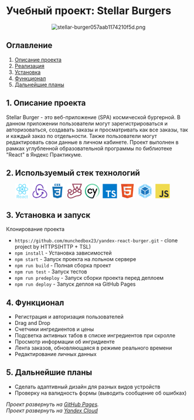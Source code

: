 <h1 align="left">Учебный проект: Stellar Burgers</h1>

<div align="center">
  <img src="https://s3.printskrin.ru/printskrin/413c5bf6-streamtube/2024/06/14/stellar-burger057aab1174210f5d.png" alt="stellar-burger057aab1174210f5d.png" border="0" />
</div>

<h2>Оглавление</h2>
<ol>
  <li><a href="#описание-проекта">Описание проекта</a></li>
  <li><a href="#стек-технологий">Реализация</a></li>
  <li><a href="#установка">Установка</a></li>
  <li><a href="#функционал">Функционал</a></li>
  <li><a href="#планы">Дальнейшие планы</a></li>
</ol>

<h2 id="описание-проекта">1. Описание проекта</h2>
Stellar Burger - это веб-приложение (SPA) космической бургерной. В данном приложении пользователи могут зарегистрироваться и авторизоваться, создавать заказы и просматривать как все заказы, так и каждый заказ по отдельности. Также пользователи могут редактировать свои данные в личном кабинете. Проект выполнен в рамках углубленной образовательной программы по библиотеке "React" в Яндекс Практикуме.

<h2 id="стек-технологий">2. Используемый стек технологий</h2>
<ul>
  <img src="https://github.com/devicons/devicon/blob/master/icons/react/react-original-wordmark.svg" title="React" alt="React" width="40" height="40"/>&nbsp;
  <img src="https://github.com/devicons/devicon/blob/master/icons/redux/redux-original.svg" title="Redux" alt="Redux " width="40" height="40"/>&nbsp;
  <img src="https://github.com/devicons/devicon/blob/master/icons/css3/css3-plain-wordmark.svg"  title="CSS3" alt="CSS" width="40" height="40"/>&nbsp;
  <img src="https://github.com/devicons/devicon/blob/master/icons/jest/jest-plain.svg"  title="Jest" alt="Jest" width="40" height="40"/>&nbsp;
  <img src="https://github.com/devicons/devicon/blob/master/icons/cypressio/cypressio-original.svg"  title="Cypress" alt="Cypress" width="40" height="40"/>&nbsp;
  <img src="https://github.com/devicons/devicon/blob/master/icons/typescript/typescript-original.svg"  title="TypeScript" alt="TypeScript" width="40" height="40"/>&nbsp;
  <img src="https://github.com/devicons/devicon/blob/master/icons/html5/html5-original.svg" title="HTML5" alt="HTML" width="40" height="40"/>&nbsp;
  <img src="https://github.com/devicons/devicon/blob/master/icons/webpack/webpack-original.svg" title="Webpack" alt="Webpack" width="40" height="40"/>&nbsp;
  <img src="https://github.com/devicons/devicon/blob/master/icons/javascript/javascript-original.svg" title="JavaScript" alt="JavaScript" width="40" height="40"/>&nbsp;
</ul>

<h2 id="установка">3. Установка и запуск</h2>
 <span>Клонирование проекта</span>   

- `https://github.com/munchedbox23/yandex-react-burger.git` - clone project by HTTPS(HTTP + TSL)
- `npm install` - Установка зависимостей
- `npm start` - Запуск проекта на лольном сервере
- `npm run build` - Полная сборка проект
- `npm run test` - Запуск тестов
- `npm run predeploy` - Запуск сборки проекта перед деплоем
- `npm run deploy` - Запуск деплоя на GitHub Pages

<h2 id="функционал">4. Функционал</h2>

- Регистрация и авторизация пользователей
- Drag and Drop
- Счетчики ингредиентов и цены
- Подсветка активных табов в списке ингредиентов при скролле
- Просмотр информации об ингридиенте
- Лента заказов, обновляющаяся в режиме реального времени
- Редактирование личных данных

<h2 id="планы">5. Дальнейшие планы</h2>

- Сделать адаптивный дизайн для разных видов устройств
- Проверку на валидность формы (выводить сообщение об ошибках)

<i>Проект развернуть на [GitHub Pages](https://munchedbox23.github.io/yandex-react-burger/).</i>  
<i>Проект развернуть на [Yandex Cloud](http://react-burger.students.nomorepartiesco.ru/)</i>
